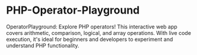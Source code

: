 # PHP-Operator-Playground
OperatorPlayground: Explore PHP operators! This interactive web app covers arithmetic, comparison, logical, and array operations. With live code execution, it's ideal for beginners and developers to experiment and understand PHP functionality.
